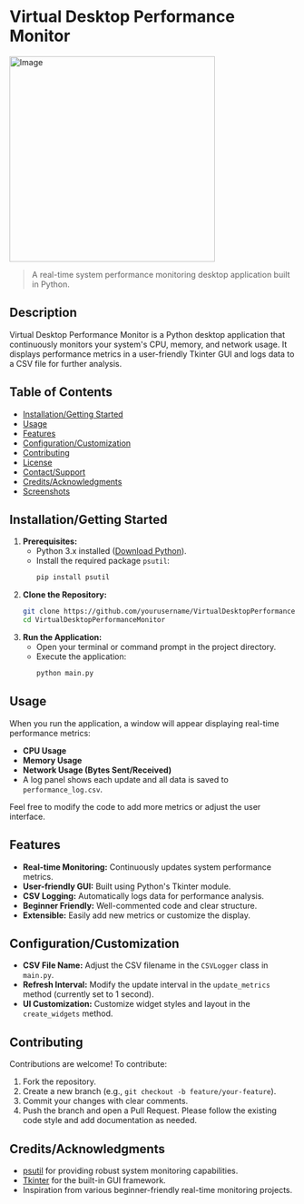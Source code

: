 # Virtual Desktop Performance Monitor

<img width="362" alt="Image" src="https://github.com/user-attachments/assets/1e315cab-bd9e-4808-93ef-98083ef70fc0" />

> A real-time system performance monitoring desktop application built in Python.

## Description
Virtual Desktop Performance Monitor is a Python desktop application that continuously monitors your system's CPU, memory, and network usage. It displays performance metrics in a user-friendly Tkinter GUI and logs data to a CSV file for further analysis. 

## Table of Contents
- [Installation/Getting Started](#installationgetting-started)
- [Usage](#usage)
- [Features](#features)
- [Configuration/Customization](#configurationcustomization)
- [Contributing](#contributing)
- [License](#license)
- [Contact/Support](#contactsupport)
- [Credits/Acknowledgments](#creditsacknowledgments)
- [Screenshots](#screenshots)

## Installation/Getting Started
1. **Prerequisites:**
   - Python 3.x installed ([Download Python](https://www.python.org/downloads/)).
   - Install the required package `psutil`:
     ```bash
     pip install psutil
     ```
2. **Clone the Repository:**
   ```bash
   git clone https://github.com/yourusername/VirtualDesktopPerformanceMonitor.git
   cd VirtualDesktopPerformanceMonitor
   ```
3. **Run the Application:**
   - Open your terminal or command prompt in the project directory.
   - Execute the application:
     ```bash
     python main.py
     ```

## Usage
When you run the application, a window will appear displaying real-time performance metrics:
- **CPU Usage**
- **Memory Usage**
- **Network Usage (Bytes Sent/Received)**
- A log panel shows each update and all data is saved to `performance_log.csv`.

Feel free to modify the code to add more metrics or adjust the user interface.

## Features
- **Real-time Monitoring:** Continuously updates system performance metrics.
- **User-friendly GUI:** Built using Python's Tkinter module.
- **CSV Logging:** Automatically logs data for performance analysis.
- **Beginner Friendly:** Well-commented code and clear structure.
- **Extensible:** Easily add new metrics or customize the display.

## Configuration/Customization
- **CSV File Name:** Adjust the CSV filename in the `CSVLogger` class in `main.py`.
- **Refresh Interval:** Modify the update interval in the `update_metrics` method (currently set to 1 second).
- **UI Customization:** Customize widget styles and layout in the `create_widgets` method.

## Contributing
Contributions are welcome! To contribute:
1. Fork the repository.
2. Create a new branch (e.g., `git checkout -b feature/your-feature`).
3. Commit your changes with clear comments.
4. Push the branch and open a Pull Request.
Please follow the existing code style and add documentation as needed.

## Credits/Acknowledgments
- [psutil](https://github.com/giampaolo/psutil) for providing robust system monitoring capabilities.
- [Tkinter](https://docs.python.org/3/library/tkinter.html) for the built-in GUI framework.
- Inspiration from various beginner-friendly real-time monitoring projects.


